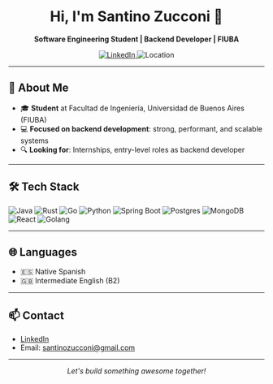 <!-- Profile Header -->
<h1 align="center">Hi, I'm Santino Zucconi 👋</h1>
<p align="center">
  <b>Software Engineering Student | Backend Developer | FIUBA</b>
</p>
<p align="center">
  <a href="https://www.linkedin.com/in/santino-zucconi" target="_blank">
    <img src="https://img.shields.io/badge/LinkedIn-Profile-blue?logo=linkedin" alt="LinkedIn" />
  </a>
  <img src="https://img.shields.io/badge/Location-Buenos%20Aires,%20Argentina-008080?logo=mapbox" alt="Location" />
</p>

---

## 🚀 About Me

- 🎓 **Student** at Facultad de Ingeniería, Universidad de Buenos Aires (FIUBA)
- 💻 **Focused on backend development**: strong, performant, and scalable systems
- 🔍 **Looking for**: Internships, entry-level roles as backend developer

---

## 🛠️ Tech Stack

<p>
  <img src="https://img.shields.io/badge/Java-007396?style=flat&logo=java&logoColor=white" alt="Java" />
  <img src="https://img.shields.io/badge/Rust-000000?style=flat&logo=rust&logoColor=white" alt="Rust" />
  <img src="https://img.shields.io/badge/Go-00ADD8?style=flat&logo=go&logoColor=white" alt="Go" />
  <img src="https://img.shields.io/badge/Python-3776AB?style=flat&logo=python&logoColor=white" alt="Python" />
  <img src="https://img.shields.io/badge/Spring%20Boot-6DB33F?style=flat&logo=springboot&logoColor=white" alt="Spring Boot" />
  <img src="https://img.shields.io/badge/PostgreSQL-4169E1?style=flat&logo=postgresql&logoColor=white" alt="Postgres" />
  <img src="https://img.shields.io/badge/MongoDB-47A248?style=flat&logo=mongodb&logoColor=white" alt="MongoDB" />
  <img src="https://img.shields.io/badge/React-61DAFB?style=flat&logo=react&logoColor=black" alt="React" />
  <img src="https://img.shields.io/badge/Golang-00ADD8?style=flat&logo=go&logoColor=white" alt="Golang" />
</p>

---

## 🌐 Languages

- 🇪🇸 Native Spanish
- 🇬🇧 Intermediate English (B2)

---

## 📫 Contact

- [LinkedIn](https://www.linkedin.com/in/santino-zucconi)
- Email: santinozucconi@gmail.com

---

<p align="center">
  <em>Let's build something awesome together!</em>
</p>
